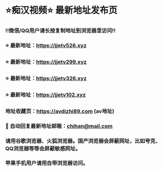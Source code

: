 # ⭐️痴汉视频⭐️ 最新地址发布页

### ‼️微信/QQ用户请长按复制地址到浏览器里访问‼️

### ⭐️ 最新地址：https://jjetv526.xyz

### ⭐️ 最新地址：https://jjetv299.xyz

### ⭐️ 最新地址：https://jjetv326.xyz

### ⭐️ 最新地址：https://jjetv102.xyz



### 地址收藏页：https://avdizhi89.com (av地址)
### 📧 自动回复最新地址邮箱：chihan@mail.com
### 请用谷歌浏览器、火狐浏览器。国产浏览器会屏蔽网址，比如夸克、QQ浏览器等等会屏蔽敏感网址。
### 苹果手机用户请用自带浏览器访问。
